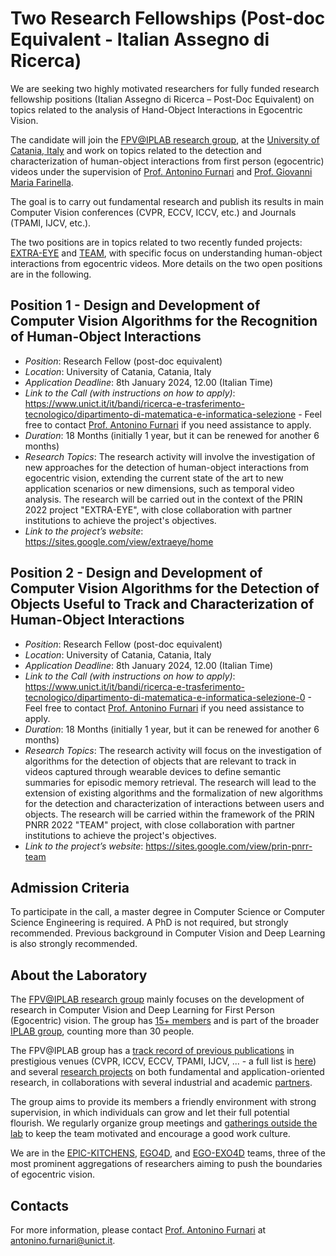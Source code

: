 # Two Research Fellowships (Post-doc Equivalent - Italian Assegno di Ricerca)
We are seeking two highly motivated researchers for fully funded research fellowship positions (Italian Assegno di Ricerca – Post-Doc Equivalent) on topics related to the analysis of Hand-Object Interactions in Egocentric Vision.

The candidate will join the [FPV@IPLAB research group](http://iplab.dmi.unict.it/fpv/), at the [University of Catania, Italy](http://unict.it) and work on topics related to the detection and characterization of human-object interactions from first person (egocentric) videos under the supervision of [Prof. Antonino Furnari](https://www.antoninofurnari.it) and [Prof. Giovanni Maria Farinella](https://www.dmi.unict.it/farinella/).

The goal is to carry out fundamental research and publish its results in main Computer Vision conferences (CVPR, ECCV, ICCV, etc.) and Journals (TPAMI, IJCV, etc.). 

The two positions are in topics related to two recently funded projects: [EXTRA-EYE](https://sites.google.com/view/extraeye) and [TEAM](https://sites.google.com/view/prin-pnrr-team), with specific focus on understanding human-object interactions from egocentric videos. More details on the two open positions are in the following.
 
## Position 1 - Design and Development of Computer Vision Algorithms for the Recognition of Human-Object Interactions
* *Position*: Research Fellow (post-doc equivalent)
* *Location*: University of Catania, Catania, Italy
* *Application Deadline*: 8th January 2024, 12.00 (Italian Time)
* *Link to the Call (with instructions on how to apply)*: https://www.unict.it/it/bandi/ricerca-e-trasferimento-tecnologico/dipartimento-di-matematica-e-informatica-selezione - Feel free to contact [Prof. Antonino Furnari](https://www.antoninofurnari.it) if you need assistance to apply.
* *Duration*: 18 Months (initially 1 year, but it can be renewed for another 6 months)
* *Research Topics*: The research activity will involve the investigation of new approaches for the detection of human-object interactions from egocentric vision, extending the current state of the art to new application scenarios or new dimensions, such as temporal video analysis. The research will be carried out in the context of the PRIN 2022 project "EXTRA-EYE", with close collaboration with partner institutions to achieve the project's objectives.
* *Link to the project’s website*: https://sites.google.com/view/extraeye/home

## Position 2 - Design and Development of Computer Vision Algorithms for the Detection of Objects Useful to Track and Characterization of Human-Object Interactions
* *Position*: Research Fellow (post-doc equivalent)
* *Location*: University of Catania, Catania, Italy
* *Application Deadline*: 8th January 2024, 12.00 (Italian Time)
* *Link to the Call (with instructions on how to apply)*: https://www.unict.it/it/bandi/ricerca-e-trasferimento-tecnologico/dipartimento-di-matematica-e-informatica-selezione-0 - Feel free to contact [Prof. Antonino Furnari](https://www.antoninofurnari.it) if you need assistance to apply.
* *Duration*: 18 Months (initially 1 year, but it can be renewed for another 6 months)
* *Research Topics*: The research activity will focus on the investigation of algorithms for the detection of objects that are relevant to track in videos captured through wearable devices to define semantic summaries for episodic memory retrieval. The research will lead to the extension of existing algorithms and the formalization of new algorithms for the detection and characterization of interactions between users and objects. The research will be carried within the framework of the PRIN PNRR 2022 "TEAM" project, with close collaboration with partner institutions to achieve the project's objectives.
* *Link to the project’s website*: https://sites.google.com/view/prin-pnrr-team

## Admission Criteria
To participate in the call, a master degree in Computer Science or Computer Science Engineering is required. A PhD is not required, but strongly recommended. Previous background in Computer Vision and Deep Learning is also strongly recommended.

## About the Laboratory
The [FPV@IPLAB research group](http://iplab.dmi.unict.it/fpv/) mainly focuses on the development of research in Computer Vision and Deep Learning for First Person (Egocentric) vision. The group has [15+ members](https://iplab.dmi.unict.it/fpv/people) and is part of the broader [IPLAB group](https://iplab.dmi.unict.it), counting more than 30 people.

The FPV@IPLAB group has a [track record of previous publications](https://iplab.dmi.unict.it/fpv/research) in prestigious venues (CVPR, ICCV, ECCV, TPAMI, IJCV, ... - a full list is [here](https://iplab.dmi.unict.it/fpv/publications)) and several [research projects](https://iplab.dmi.unict.it/fpv/projects) on both fundamental and application-oriented research, in collaborations with several industrial and academic [partners](https://iplab.dmi.unict.it/fpv/partners).

The group aims to provide its members a friendly environment with strong supervision, in which individuals can grow and let their full potential flourish. We regularly organize group meetings and [gatherings outside the lab](http://antoninofurnari.it/thelab) to keep the team motivated and encourage a good work culture.

We are in the [EPIC-KITCHENS](http://epic-kitchens.github.io/), [EGO4D](https://ego4d-data.org), and [EGO-EXO4D](http://ego-exo4d-data.org/) teams, three of the most prominent aggregations of researchers aiming to push the boundaries of egocentric vision.

## Contacts
For more information, please contact [Prof. Antonino Furnari](https://www.antoninofurnari.it) at [antonino.furnari@unict.it](mailto:antonino.furnari@unict.it).